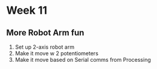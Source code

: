 # Week 11

## More Robot Arm fun

1. Set up 2-axis robot arm
2. Make it move w 2 potentiometers
3. Make it move based on Serial comms from Processing